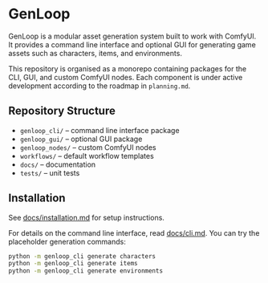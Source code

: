 # GenLoop

GenLoop is a modular asset generation system built to work with ComfyUI. It provides a command line interface and optional GUI for generating game assets such as characters, items, and environments.

This repository is organised as a monorepo containing packages for the CLI, GUI, and custom ComfyUI nodes. Each component is under active development according to the roadmap in `planning.md`.

## Repository Structure

- `genloop_cli/` – command line interface package
- `genloop_gui/` – optional GUI package
- `genloop_nodes/` – custom ComfyUI nodes
- `workflows/` – default workflow templates
- `docs/` – documentation
- `tests/` – unit tests

## Installation

See [docs/installation.md](docs/installation.md) for setup instructions.

For details on the command line interface, read [docs/cli.md](docs/cli.md). You can try the placeholder generation commands:

```bash
python -m genloop_cli generate characters
python -m genloop_cli generate items
python -m genloop_cli generate environments
```
